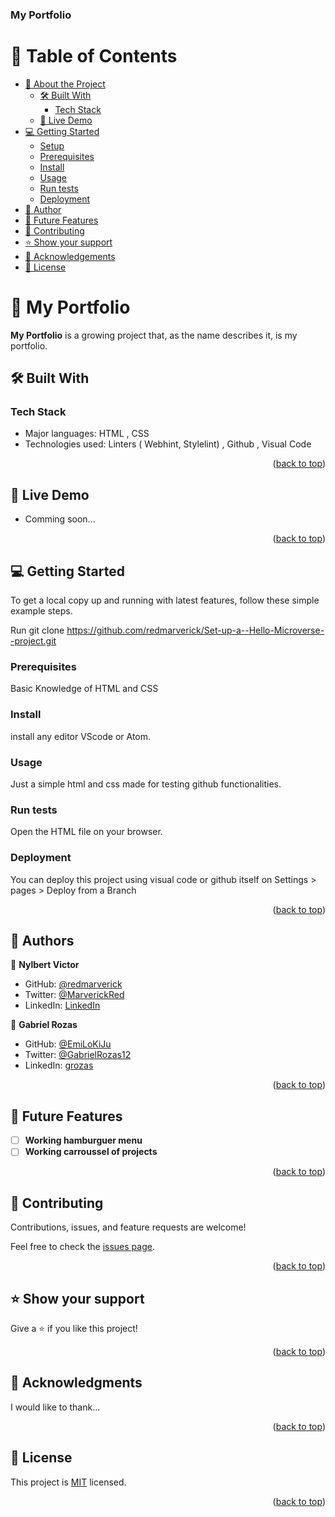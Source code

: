 <a name="readme-top"></a>

  <h3><b>My Portfolio</b></h3>

</div>

<!-- TABLE OF CONTENTS -->

# 📗 Table of Contents

- [📖 About the Project](#about-project)
  - [🛠 Built With](#built-with)
    - [Tech Stack](#tech-stack)
  - [🚀 Live Demo](#live-demo)
- [💻 Getting Started](#getting-started)
  - [Setup](#setup)
  - [Prerequisites](#prerequisites)
  - [Install](#install)
  - [Usage](#usage)
  - [Run tests](#run-tests)
  - [Deployment](#triangular_flag_on_post-deployment)
- [👥 Author](#authors)
- [🔭 Future Features](#future-features)
- [🤝 Contributing](#contributing)
- [⭐️ Show your support](#support)
- [🙏 Acknowledgements](#acknowledgements)
- [📝 License](#license)

<!-- PROJECT DESCRIPTION -->

# 📖 My Portfolio <a name="about-project"></a>

**My Portfolio** is a growing project that, as the name describes it, is my portfolio.

## 🛠 Built With <a name="built-with"></a>

### Tech Stack <a name="tech-stack"></a>

- Major languages: 
  HTML ,
  CSS
- Technologies used: 
  Linters ( Webhint, Stylelint) ,
  Github ,
  Visual Code

<p align="right">(<a href="#readme-top">back to top</a>)</p>

<!-- LIVE DEMO -->

## 🚀 Live Demo <a name="live-demo"></a>

- Comming soon...

<p align="right">(<a href="#readme-top">back to top</a>)</p>

## 💻 Getting Started <a name="getting-started"></a>

To get a local copy up and running with latest features, follow these simple example steps.

Run
git clone https://github.com/redmarverick/Set-up-a--Hello-Microverse--project.git

### Prerequisites

Basic Knowledge of HTML and CSS

### Install

install any editor VScode or Atom.

### Usage

Just a simple html and css made for testing github functionalities.

### Run tests

Open the HTML file on your browser.

### Deployment

You can deploy this project using visual code or github itself on Settings > pages > Deploy from a Branch 

<p align="right">(<a href="#readme-top">back to top</a>)</p>

## 👥 Authors <a name="authors"></a>

👤 **Nylbert Victor**

- GitHub: [@redmarverick](https://github.com/redmarverick)
- Twitter: [@MarverickRed]("https://twitter.com/MarverickRed)
- LinkedIn: [LinkedIn](https://www.linkedin.com/in/nylbert-victor-397951120/)

👤 **Gabriel Rozas**

- GitHub: [@EmiLoKiJu](https://github.com/EmiLoKiJu)
- Twitter: [@GabrielRozas12](https://twitter.com/GabrielRozas12)
- LinkedIn: [grozas](https://www.linkedin.com/in/grozas/)

<p align="right">(<a href="#readme-top">back to top</a>)</p>

<!-- FUTURE FEATURES -->

## 🔭 Future Features <a name="future-features"></a>

- [ ] **Working hamburguer menu**
- [ ] **Working carroussel of projects**

<p align="right">(<a href="#readme-top">back to top</a>)</p>

<!-- CONTRIBUTING -->

## 🤝 Contributing <a name="contributing"></a>

Contributions, issues, and feature requests are welcome!

Feel free to check the [issues page](../../issues/).

<p align="right">(<a href="#readme-top">back to top</a>)</p>

<!-- SUPPORT -->

## ⭐️ Show your support <a name="support"></a>

Give a ⭐️ if you like this project!

<p align="right">(<a href="#readme-top">back to top</a>)</p>

<!-- ACKNOWLEDGEMENTS -->

## 🙏 Acknowledgments <a name="acknowledgements"></a>

I would like to thank...

<p align="right">(<a href="#readme-top">back to top</a>)</p>

<!-- LICENSE -->

## 📝 License <a name="license"></a>

This project is [MIT](./LICENSE) licensed.

<p align="right">(<a href="#readme-top">back to top</a>)</p>
